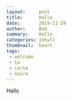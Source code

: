 ```yaml
---
layout:     post
title:      Hallo
date:       2019-11-29
author:     Bab
summary:    Hallo
categories: jekyll
thumbnail:  heart
tags:
 - welcome
 - to
 - carte
 - noire
---
```


Hallo
